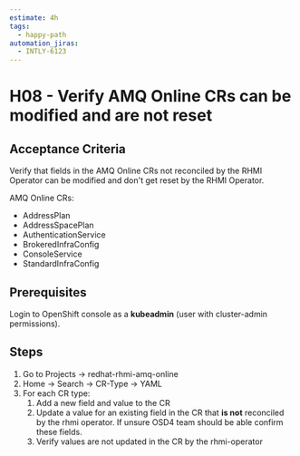 ```yaml
---
estimate: 4h
tags:
  - happy-path
automation_jiras:
  - INTLY-6123
---
```


# H08 - Verify AMQ Online CRs can be modified and are not reset

## Acceptance Criteria

Verify that fields in the AMQ Online CRs not reconciled by the RHMI Operator can be modified and don't get reset by the RHMI Operator.

AMQ Online CRs:

- AddressPlan
- AddressSpacePlan
- AuthenticationService
- BrokeredInfraConfig
- ConsoleService
- StandardInfraConfig

## Prerequisites

Login to OpenShift console as a **kubeadmin** (user with cluster-admin permissions).

## Steps

1. Go to Projects -> redhat-rhmi-amq-online
2. Home -> Search -> CR-Type -> YAML
3. For each CR type:
   1. Add a new field and value to the CR
   2. Update a value for an existing field in the CR that **is not** reconciled by the rhmi operator. If unsure OSD4 team should be able confirm these fields.
   3. Verify values are not updated in the CR by the rhmi-operator
